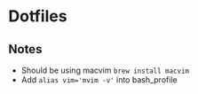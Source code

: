 # Dotfiles

## Notes
* Should be using macvim `brew install macvim`
* Add `alias vim='mvim -v'` into bash_profile
